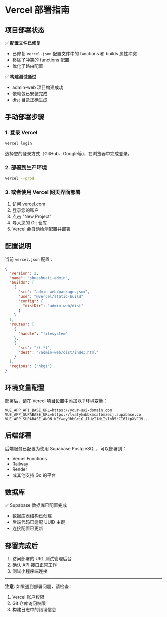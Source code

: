 # Vercel 部署指南

## 项目部署状态

✅ **配置文件已修复**
- 已修复 `vercel.json` 配置文件中的 functions 和 builds 属性冲突
- 移除了冲突的 functions 配置
- 优化了路由配置

✅ **构建测试通过**
- admin-web 项目构建成功
- 依赖包已安装完成
- dist 目录正确生成

## 手动部署步骤

### 1. 登录 Vercel
```bash
vercel login
```
选择您的登录方式（GitHub、Google等），在浏览器中完成登录。

### 2. 部署到生产环境
```bash
vercel --prod
```

### 3. 或者使用 Vercel 网页界面部署
1. 访问 [vercel.com](https://vercel.com)
2. 登录您的账户
3. 点击 "New Project"
4. 导入您的 Git 仓库
5. Vercel 会自动检测配置并部署

## 配置说明

当前 `vercel.json` 配置：
```json
{
  "version": 2,
  "name": "shuashuati-admin",
  "builds": [
    {
      "src": "admin-web/package.json",
      "use": "@vercel/static-build",
      "config": {
        "distDir": "admin-web/dist"
      }
    }
  ],
  "routes": [
    {
      "handle": "filesystem"
    },
    {
      "src": "/(.*)",
      "dest": "/admin-web/dist/index.html"
    }
  ],
  "regions": ["hkg1"]
}
```

## 环境变量配置

部署后，请在 Vercel 项目设置中添加以下环境变量：

```
VUE_APP_API_BASE_URL=https://your-api-domain.com
VUE_APP_SUPABASE_URL=https://lvafyknbbxmcatbmzeij.supabase.co
VUE_APP_SUPABASE_ANON_KEY=eyJhbGciOiJIUzI1NiIsInR5cCI6IkpXVCJ9...
```

## 后端部署

后端服务已配置为使用 Supabase PostgreSQL，可以部署到：
- Vercel Functions
- Railway
- Render
- 或其他支持 Go 的平台

## 数据库

✅ Supabase 数据库已配置完成
- 数据库表结构已创建
- 后端代码已适配 UUID 主键
- 连接配置已更新

## 部署完成后

1. 访问部署的 URL 测试管理后台
2. 确认 API 接口正常工作
3. 测试小程序端连接

---

**注意**: 如果遇到部署问题，请检查：
1. Vercel 账户权限
2. Git 仓库访问权限
3. 构建日志中的错误信息